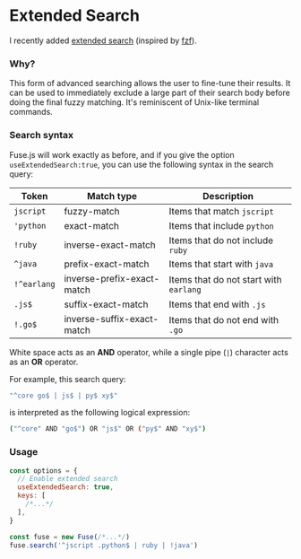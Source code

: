 # Extended Search

I recently added [extended search](https://github.com/krisk/Fuse/tree/extended-search/src/extended-search) (inspired by [fzf](https://github.com/junegunn/fzf/blob/master/README.md#search-syntax)).

### Why?

This form of advanced searching allows the user to fine-tune their results. It can be used to immediately exclude a large part of their search body before doing the final fuzzy matching. It's reminiscent of Unix-like terminal commands.

### Search syntax

Fuse.js will work exactly as before, and if you give the option `useExtendedSearch:true`, you can use the following syntax in the search query:

| Token       | Match type                 | Description                            |
| ----------- | -------------------------- | -------------------------------------- |
| `jscript`   | fuzzy-match                | Items that match `jscript`             |
| `'python`   | exact-match                | Items that include `python`            |
| `!ruby`     | inverse-exact-match        | Items that do not include `ruby`       |
| `^java`     | prefix-exact-match         | Items that start with `java`           |
| `!^earlang` | inverse-prefix-exact-match | Items that do not start with `earlang` |
| `.js$`      | suffix-exact-match         | Items that end with `.js`              |
| `!.go$`     | inverse-suffix-exact-match | Items that do not end with `.go`       |

White space acts as an **AND** operator, while a single pipe (`|`) character acts as an **OR** operator.

For example, this search query:

```bash
"^core go$ | js$ | py$ xy$"
```

is interpreted as the following logical expression:

```bash
("^core" AND "go$") OR "js$" OR ("py$" AND "xy$")
```

### Usage

```js
const options = {
  // Enable extended search
  useExtendedSearch: true,
  keys: [
    /*...*/
  ],
}

const fuse = new Fuse(/*...*/)
fuse.search('^jscript .python$ | ruby | !java')
```
